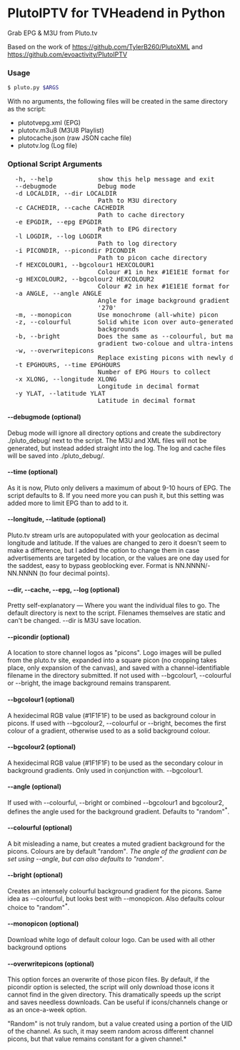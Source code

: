 # PlutoIPTV for TVHeadend in Python

Grab EPG &amp; M3U from Pluto.tv

Based on the work of https://github.com/TylerB260/PlutoXML and https://github.com/evoactivity/PlutoIPTV

### Usage

```bash
$ pluto.py $ARGS
```
With no arguments, the following files will be created in the same directory as the script:

- plutotvepg.xml (EPG)
- plutotv.m3u8 (M3U8 Playlist)
- plutocache.json (raw JSON cache file)
- plutotv.log (Log file)

### Optional Script Arguments
<pre>
  -h, --help            show this help message and exit
  --debugmode           Debug mode
  -d LOCALDIR, --dir LOCALDIR
                        Path to M3U directory
  -c CACHEDIR, --cache CACHEDIR
                        Path to cache directory
  -e EPGDIR, --epg EPGDIR
                        Path to EPG directory
  -l LOGDIR, --log LOGDIR
                        Path to log directory
  -i PICONDIR, --picondir PICONDIR
                        Path to picon cache directory
  -f HEXCOLOUR1, --bgcolour1 HEXCOLOUR1
                        Colour #1 in hex #1E1E1E format for image background
  -g HEXCOLOUR2, --bgcolour2 HEXCOLOUR2
                        Colour #2 in hex #1E1E1E format for image background
  -a ANGLE, --angle ANGLE
                        Angle for image background gradient in degrees, eg;
                        '270'
  -m, --monopicon       Use monochrome (all-white) picon
  -z, --colourful       Solid white icon over auto-generated dark gradient
                        backgrounds
  -b, --bright          Does the same as --colourful, but makes the background
                        gradient two-coloue and ultra-intense.
  -w, --overwritepicons
                        Replace existing picons with newly downloaded versions
  -t EPGHOURS, --time EPGHOURS
                        Number of EPG Hours to collect
  -x XLONG, --longitude XLONG
                        Longitude in decimal format
  -y YLAT, --latitude YLAT
                        Latitude in decimal format
</pre>
#### --debugmode (optional)

Debug mode will ignore all directory options and create the subdirectory ./pluto_debug/ next to the script. The M3U and XML files will not be generated, but instead added straight into the log. The log and cache files will be saved into ./pluto_debug/.

#### --time (optional)

As it is now, Pluto only delivers a maximum of about 9-10 hours of EPG. The script defaults to 8. If you need more you can push it, but this setting was added more to limit EPG than to add to it.

#### --longitude, --latitude (optional)

Pluto.tv stream urls are autopopulated with your geolocation as decimal longitude and latitude. If the values are changed to zero it doesn't seem to make a difference, but I added the option to change them in case advertisements are targeted by location, or the values are one day used for the saddest, easy to bypass geoblocking ever. Format is NN.NNNN/-NN.NNNN (to four decimal points).

#### --dir, --cache, --epg, --log (optional)

Pretty self-explanatory — Where you want the individual files to go. The default directory is next to the script. Filenames themselves are static and can't be changed. --dir is M3U save location.

#### --picondir (optional)

A location to store channel logos as "picons". Logo images will be pulled from the pluto.tv site, expanded into a square picon (no cropping takes place, only expansion of the canvas), and saved with a channel-identifiable filename in the directory submitted. If not used with --bgcolour1, --colourful or --bright, the image background remains transparent.

#### --bgcolour1 (optional)

A hexidecimal RGB value (#1F1F1F) to be used as background colour in picons. If used with --bgcolour2, --colourful or --bright, becomes the first colour of a gradient, otherwise used to as a solid background colour. 

#### --bgcolour2 (optional)

A hexidecimal RGB value (#1F1F1F) to be used as the secondary colour in background gradients. Only used in conjunction with. --bgcolour1.

#### --angle (optional)

If used with --colourful, --bright or combined --bgcolour1 and bgcolour2, defines the angle used for the background gradient. Defaults to "random"<sup>*</sup>.

#### --colourful (optional)

A bit misleading a name, but creates a muted gradient background for the picons. Colours are by default "random"<sup>*</sup>. The angle of the gradient can be set using --angle, but can also defaults to "random"<sup>*</sup>.

#### --bright (optional)

Creates an intensely colourful background gradient for the picons. Same idea as --colourful, but looks best with --monopicon. Also defaults colour choice to "random"<sup>*</sup>.

#### --monopicon (optional)

Download white logo of default colour logo. Can be used with all other background options

#### --overwritepicons (optional)

This option forces an overwrite of those picon files. By default, if the picondir option is selected, the script will only download those icons it cannot find in the given directory. This dramatically speeds up the script and saves needless downloads. Can be useful if icons/channels change or as an once-a-week option. 

*<sup>*</sup>"Random" is not truly random, but a value created using a portion of the UID of the channel. As such, it may seem random across different channel picons, but that value remains constant for a given channel.*
